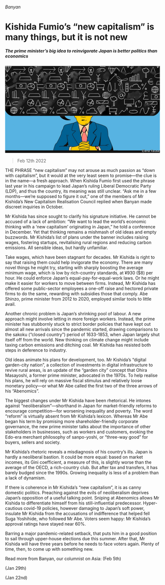 ###### Banyan

# Kishida Fumio’s “new capitalism” is many things, but it is not new 

##### The prime minister’s big idea to reinvigorate Japan is better politics than economics 

![image](images/20220212_ASD002_0.jpg) 

> Feb 12th 2022 

THE PHRASE “new capitalism” may not arouse as much passion as “down with capitalism”, but it would at the very least seem to promise—the clue is in the name—a fresh approach. When Kishida Fumio first used the phrase last year in his campaign to lead Japan’s ruling Liberal Democratic Party (LDP), and thus the country, its meaning was still unclear. “Ask me in a few months—we’re supposed to figure it out,” one of the members of Mr Kishida’s New Capitalism Realisation Council replied when Banyan made discreet inquiries in October.

Mr Kishida has since sought to clarify his signature initiative. He cannot be accused of a lack of ambition: “We want to lead the world’s economic thinking with a ‘new capitalism’ originating in Japan,” he told a conference in December. Yet that thinking remains a mishmash of old ideas and empty buzzwords. Mr Kishida’s list of plans under the banner includes raising wages, fostering startups, revitalising rural regions and reducing carbon emissions. All sensible ideas, but hardly unfamiliar.


Take wages, which have been stagnant for decades. Mr Kishida is right to say that raising them could help invigorate the economy. There are many novel things he might try, starting with sharply boosting the average minimum wage, which is low by rich-country standards, at ¥930 ($8) per hour. He could enforce Japan’s equal-pay-for-equal-work laws. Or he might make it easier for workers to move between firms. Instead, Mr Kishida has offered some public-sector employees a one-off raise and hectored private firms to do the same, rewarding with subsidies those that comply. Abe Shinzo, prime minister from 2012 to 2020, employed similar tools to little avail.

Another chronic problem is Japan’s shrinking pool of labour. A new approach might involve letting in more foreign workers. Instead, the prime minister has stubbornly stuck to strict border policies that have kept out almost all new arrivals since the pandemic started, drawing comparisons to the sakoku (“closed country”) period of 1633-1853, when Japan largely shut itself off from the world. New thinking on climate change might include taxing carbon emissions and ditching coal. Mr Kishida has resisted both steps in deference to industry.

Old ideas animate his plans for development, too. Mr Kishida’s “digital garden-city nation”, a collection of investments in digital infrastructure to revive rural areas, is an update of the “garden city” concept that Ohira Masayoshi, a former prime minister, advocated in the 1970s. To help realise his plans, he will rely on massive fiscal stimulus and relatively loose monetary policy—or what Mr Abe called the first two of the three arrows of his “Abenomics”.

The biggest changes under Mr Kishida have been rhetorical. He intones against “neoliberalism”—shorthand in Japan for market-friendly reforms to encourage competition—for worsening inequality and poverty. The word “reform” is virtually absent from Mr Kishida’s lexicon. Whereas Mr Abe began his term by promising more shareholder-friendly corporate governance, the new prime minister talks about the importance of other stakeholders in businesses, such as workers and customers, evoking the Edo-era merchant philosophy of sanpo-yoshi, or “three-way good” for buyers, sellers and society.

Mr Kishida’s rhetoric reveals a misdiagnosis of his country’s ills. Japan is hardly a neoliberal bastion. It could be more equal: based on market incomes, its Gini coefficient, a measure of this, is slightly worse than the average of the OECD, a rich-country club. But after tax and transfers, it has barely budged since the 1990s. Growing inequality is less of a problem than a lack of dynamism.

If there is coherence in Mr Kishida’s “new capitalism”, it is as canny domestic politics. Preaching against the evils of neoliberalism deprives Japan’s opposition of a useful talking point. Sniping at Abenomics allows Mr Kishida to differentiate himself from his still-influential predecessor. Hyper-cautious covid-19 policies, however damaging to Japan’s soft power, insulate Mr Kishida from the accusations of indifference that helped fell Suga Yoshihide, who followed Mr Abe. Voters seem happy: Mr Kishida’s approval ratings have stayed near 60%.

Barring a major pandemic-related setback, that puts him in a good position to sail through upper-house elections due this summer. After that, Mr Kishida will have three years before he needs to face voters again. Plenty of time, then, to come up with something new.

Read more from Banyan, our columnist on Asia: (Feb 5th)

 (Jan 29th)

 (Jan 22nd)


